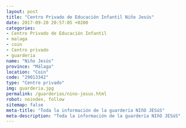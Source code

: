 ```yaml
---
layout: post
title: "Centro Privado de Educación Infantil Niño Jesús"
date: 2017-09-20 20:57:05 +0200
categories:
- Centro Privado de Educación Infantil
- malaga
- coin
- Centro privado
- guarderia
name: "Niño Jesús"
province: "Málaga"
location: "Coin"
code: "29013342"
type: "Centro privado"
img: guarderia.jpg
permalink: /guarderias/nino-jesus.html
robot: noindex, follow
sitemap: false
meta-title: "Toda la información de la guardería NIñO JESúS"
meta-description: "Toda la información de la guardería NIñO JESúS"
---
```

